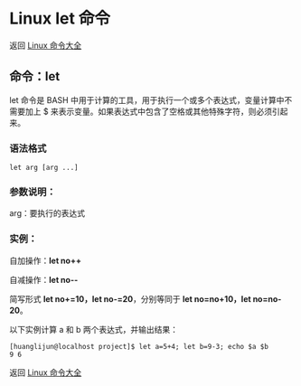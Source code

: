 # Linux let 命令

返回 [Linux 命令大全](https://ahuang007.github.com/Linux-Command)

## 命令：let

let 命令是 BASH 中用于计算的工具，用于执行一个或多个表达式，变量计算中不需要加上 $ 来表示变量。如果表达式中包含了空格或其他特殊字符，则必须引起来。

### 语法格式

```
let arg [arg ...]
```

### 参数说明：

arg：要执行的表达式

### 实例：

自加操作：**let no++**

自减操作：**let no--**

简写形式 **let no+=10，let no-=20**，分别等同于 **let no=no+10，let no=no-20**。

以下实例计算 a 和 b 两个表达式，并输出结果：

```
[huanglijun@localhost project]$ let a=5+4; let b=9-3; echo $a $b
9 6
```

返回 [Linux 命令大全](https://ahuang007.github.com/Linux-Command)